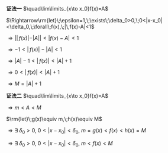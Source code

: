 **证法一**
$\quad\lim\limits_{x\to x_0}f(x)=A$

$\Rightarrow\rm{let}\;\epsilon=1,\;\exists\;\delta_0>0,\;0<|x-x_0|<\delta_0,\;\forall\;f(x),\;|\,f(x)-A|<1$

$\Rightarrow | |\,f(x)|-|A| |<|f(x)-A|<1$

$\Rightarrow -1<|\,f(x)|-|A|<1$

$\Rightarrow |A|-1<|\,f(x)|<|A|+1$

$\Rightarrow 0<|\,f(x)|<|A|+1$

$\Rightarrow M=|A|+1$

**证法二**
$\quad\lim\limits_{x\to x_0}f(x)=A$

$\Rightarrow m<A<M$

$\rm{let}\;g(x)\equiv m,\;h(x)\equiv M$

$\Rightarrow\exists\;\delta_0>0,\;0<|x-x_0|<\delta_0,\;m=g(x)<f(x)<h(x)=M$

$\Rightarrow\exists\;\delta_0>0,\;0<|x-x_0|<\delta_0,\;m<f(x)<M$
